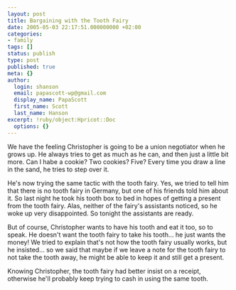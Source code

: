 ```yaml
---
layout: post
title: Bargaining with the Tooth Fairy
date: 2005-05-03 22:17:51.000000000 +02:00
categories:
- family
tags: []
status: publish
type: post
published: true
meta: {}
author:
  login: shanson
  email: papascott-wp@gmail.com
  display_name: PapaScott
  first_name: Scott
  last_name: Hanson
excerpt: !ruby/object:Hpricot::Doc
  options: {}
---
```

<p>We have the feeling Christopher is going to be a union negotiator when he grows up. He always tries to get as much as he can, and then just a little bit more. Can I habe a cookie? Two cookies? Five? Every time you draw a line in the sand, he tries to step over it.</p>
<p>He's now trying the same tactic with the tooth fairy. Yes, we tried to tell him that there is no tooth fairy in Germany, but one of his friends told him about it. So last night he took his tooth box to bed in hopes of getting a present from the tooth fairy. Alas, neither of the fairy's assistants noticed, so he woke up very disappointed. So tonight the assistants are ready.</p>
<p>But of course, Christopher wants to have his tooth and eat it too, so to speak. He doesn't want the tooth fairy to take his tooth... he just wants the money! We tried to explain that's not how the tooth fairy usually works, but he insisted... so we said that maybe if we leave a note for the tooth fairy to not take the tooth away, he might be able to keep it and still get a present. </p>
<p>Knowing Christopher, the tooth fairy had better insist on a receipt, otherwise he'll probably keep trying to cash in using the same tooth.</p>
